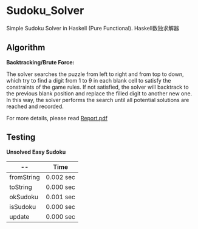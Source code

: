 # Sudoku_Solver
Simple Sudoku Solver in Haskell (Pure Functional). Haskell数独求解器

## Algorithm
**Backtracking/Brute Force:**

The solver searches the puzzle from left to right and from top to down, which try to find a digit from 1 to 9 in each blank cell to satisfy the constraints of the game rules. If not satisfied, the solver will backtrack to the previous blank position and replace the filled digit to another new one. In this way, the solver performs the search until all potential solutions are reached and recorded. 

For more details, please read [Report.pdf](https://github.com/Chan-Xu/Sudoku_Solver/blob/master/Report.pdf)

## Testing
**Unsolved Easy Sudoku**

--|Time
--|--
fromString|0.002 sec
toString|0.000 sec
okSudoku|0.001 sec
isSudoku|0.000 sec
update|0.000 sec
